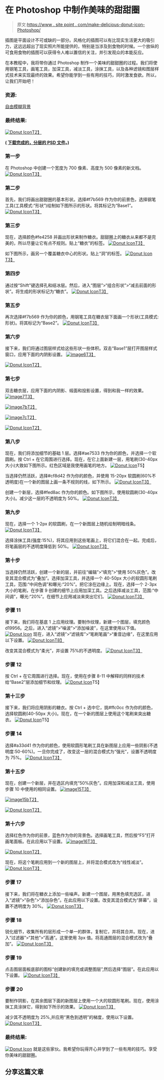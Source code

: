 # 在 Photoshop 中制作美味的甜甜圈

> 原文:[https://www . site point . com/make-delicious-donut-icon-Photoshop/](https://www.sitepoint.com/make-delicious-donut-icon-photoshop/)

插图是平面设计不可或缺的一部分。风格化的插图可以有比现实生活更大的吸引力，这远远超出了现实照片所能提供的，特别是当涉及到食物的时候。一个放纵的可食用食物的插图可以获得令人难以置信的关注，并引发观众的本能反应。

在本教程中，我将带你通过 Photoshop 制作一个美味的甜甜圈的过程。我们将使用钢笔工具，画笔工具，加深工具，减淡工具，涂抹工具，以及各种滤镜和图层样式技术来实现最终的效果。希望你能学到一些有用的技巧，同时激发食欲。所以，让我们开始吧！

### 资源:

[自由模糊背景](http://bit.ly/14PBcAi "Free Blurred Backgrounds")

### 最终结果:

[![Donut Icon ](../Images/872e0ce0d6ed56724c9fa2c1621b437b.png)T2】](https://www.sitepoint.com/wp-content/uploads/2013/09/Final-outcome.jpg)

**( [下载完成的，分层的 PSD 文件](https://www.dropbox.com/s/5nynwl87h3cr4oy/Donut%20Icon.zip)。)**

### 第一步

在 Photoshop 中创建一个宽度为 700 像素、高度为 500 像素的新文档。
[![Donut Icon ](../Images/86eb69ca0fc49317b8d6568cb3f9a5c8.png)T3】](https://www.sitepoint.com/wp-content/uploads/2013/09/image1.jpg)

### 第二步

首先，我们将画出甜甜圈的基本形状。选择#f7b569 作为你的前景色，选择钢笔工具(工具模式:“形状”)绘制如下图所示的形状。将其标记为“Base1”。
[![Donut Icon ](../Images/284359a25c21d42ca7af8f38ad2adeeb.png)T3】](https://www.sitepoint.com/wp-content/uploads/2013/09/image2.jpg)

### 第三步

现在，选择颜色#fe4258 并画出形状来制作糖衣。甜甜圈上的糖衣从来都不是完美的，所以尽量让它有点不规则。贴上“糖衣”的标签。
[![Donut Icon ](../Images/9169fa79ec75d6b6dea2a6bfaa2a6067.png)T3】](https://www.sitepoint.com/wp-content/uploads/2013/09/image3.jpg)

如下图所示，画另一个覆盖糖衣中心的形状。贴上“洞”的标签。
[![Donut Icon ](../Images/693af9f3192e0cb968eff905a3490878.png)T3】](https://www.sitepoint.com/wp-content/uploads/2013/09/image3b.jpg)

### 第四步

通过按“Shift”键选择孔和结冰层。然后，进入“图层”>“组合形状”>“减去前面的形状”。将生成的形状标记为“糖衣”。
[![Donut Icon ](../Images/49342f82c4424874c8a10ecc5739a11b.png)T3】](https://www.sitepoint.com/wp-content/uploads/2013/09/image4.jpg)

### 第五步

再次选择#f7b569 作为你的颜色，用钢笔工具在糖衣层下面画一个形状(工具模式:形状)。将其标记为“Base2”。
[![Donut Icon ](../Images/8d0ab95ebf1adabe0e0e253c5af3f9da.png)T3】](https://www.sitepoint.com/wp-content/uploads/2013/09/image5.jpg)

### 第六步

接下来，我们将通过图层样式给这些形状一些体积。双击“Base1”层打开图层样式窗口，应用下面的内阴影设置。
[![image6](../Images/1345c2e6130948d2132ec6eb1c7137f2.png)T3】](https://www.sitepoint.com/wp-content/uploads/2013/09/image6.jpg)

[![Donut Icon ](../Images/fb417757c2138527490382fd428d8b33.png)T2】](https://www.sitepoint.com/wp-content/uploads/2013/09/image6b.jpg)

### 第七步

双击糖衣层，应用下面的内阴影、缎面和投影设置，得到和我一样的效果。
[![image7](../Images/28c576a2fa26653bd00e8eac253c8417.png)T3】](https://www.sitepoint.com/wp-content/uploads/2013/09/image7.jpg)

[![image7b](../Images/bbbf79e7b84ac8641c04fad4a3d8020a.png)T2】](https://www.sitepoint.com/wp-content/uploads/2013/09/image7b.jpg)

[![image7c](../Images/e8ab56b808b65d913f66f4736e87e825.png)T2】](https://www.sitepoint.com/wp-content/uploads/2013/09/image7c.jpg)

[![Donut Icon ](../Images/4ce0098e1aa2cbede09b2dfa6d4b4f39.png)T2】](https://www.sitepoint.com/wp-content/uploads/2013/09/image7d.jpg)

### 第八步

现在，我们将添加细节的基础 1 层。选择#ae7533 作为你的颜色，并选择一个软圆刷。按 Ctrl + <click on="" the="" layer="">在它周围进行选择。现在，在它上面新建一层，用笔刷(30-40px 大小)大致如下图所示。红色区域是我使用画笔的地方。
[![Donut Icon ](../Images/14d1cf787e331b15fd60674ba4d05d20.png)](https://www.sitepoint.com/wp-content/uploads/2013/09/image8.jpg)T5】</click>

当选择仍然活跃，选择#cf8d42 作为你的颜色，并使用 15-20px 软圆刷(60%不透明度)在一个新的图层上画一条不规则的线，如下所示。
[![Donut Icon ](../Images/fb503e0c3911f8e06f24866a85efb868.png)T3】](https://www.sitepoint.com/wp-content/uploads/2013/09/image8b.jpg)

创建一个新层，选择#fed8ac 作为你的颜色。如下图所示，使用软圆刷(30-40px 大小)。减少这一层的不透明度为 50%。
[![Donut Icon ](../Images/67282e3edd9d6a801a1571e64f6f3cd6.png)T3】](https://www.sitepoint.com/wp-content/uploads/2013/09/image8c.jpg)

### 第九步

现在，选择一个 1-2px 的软圆刷，在一个新图层上随机绘制明暗线条。
[![Donut Icon ](../Images/3186b0677aa58b91e4c7fa6990ac9632.png)T3】](https://www.sitepoint.com/wp-content/uploads/2013/09/image9.jpg)

选择涂抹工具(强度:15%)，将其应用到这些笔画上，将它们混合在一起。完成后，将笔画层的不透明度降低到 50%。
[![Donut Icon ](../Images/48c4d0c331f385337074e7005b754188.png)T3】](https://www.sitepoint.com/wp-content/uploads/2013/09/image9b.jpg)

### 第十步

当选择仍然活跃，创建一个新的层，并前往“编辑”>“填充”>“使用 50%灰色”。改变其混合模式为“叠加”。选择加深工具，并选择一个 40-50px 大小的软圆形笔刷工具，范围:“中间色调”和曝光:“20%”。把它涂在边缘上。现在，选择一个 2-3px 大小的笔刷，在步骤 9 创建的细节上应用加深工具。之后选择减淡工具，范围:“中间调”，曝光:“20%”。在细节上应用减淡来突出它们。
[![Donut Icon ](../Images/68ccb24610d155e04ed476999a42805f.png)T3】](https://www.sitepoint.com/wp-content/uploads/2013/09/image10.jpg)

### 步骤 11

接下来，我们将在基底 1 上应用纹理。要制作纹理，新建一个图层，填充颜色 d19956。之后，进入“滤镜”>“噪波”>“添加噪波”，在这里使用以下值。
[![Donut Icon ](../Images/4367379259baba46c3dcc0a6f6033fbb.png)](https://www.sitepoint.com/wp-content/uploads/2013/09/image11.jpg) 
现在，进入“滤镜”>“滤镜库”>“笔刷笔画”>“重音边缘”，在这里应用以下设置。
[![Donut Icon ](../Images/52bcab48d4c9db6b15f62bbae300a3e9.png)T8】](https://www.sitepoint.com/wp-content/uploads/2013/09/image11b.jpg)

改变其混合模式为“柔光”，并设置 75%的不透明度。
[![Donut Icon ](../Images/8bda149a16cbca776bf92d67561ce517.png)T3】](https://www.sitepoint.com/wp-content/uploads/2013/09/image11c.jpg)

### 步骤 12

按 Ctrl + <click on="" the="" layer="">在它周围进行选择。现在，使用在步骤 8-11 中解释的同样的技术给“Base2”层添加细节和纹理。
[![Donut Icon ](../Images/25d8d9aaf963a099ccc5167ad48dac08.png)](https://www.sitepoint.com/wp-content/uploads/2013/09/image12.jpg)T5】</click>

### 第十三步

接下来，我们将应用阴影的糖衣。按 Ctrl + <click on="" icing="" layer="">选中它，挑#ffc0cc 作为你的颜色，选择软圆刷(40-50px 大小)。现在，在一个新的图层上使用这个笔刷来突出糖衣。
[![Donut Icon ](../Images/7cf2a35880da87ac467f6d5e699faf32.png)](https://www.sitepoint.com/wp-content/uploads/2013/09/image13.jpg)T5】</click>

### 步骤 14

选择#a33d41 作为你的颜色，使用软圆形笔刷工具在新图层上应用一些阴影(不透明度:50-60%)。一旦你完成了，改变这一层的混合模式为“强光”，设置不透明度为 75%。
[![Donut Icon ](../Images/b7d07cf5d0c5226f3cefdaf4652c41e1.png)T3】](https://www.sitepoint.com/wp-content/uploads/2013/09/image14.jpg)

### 第十五步

现在，创建一个新层，并在选区内填充“50%灰色”。应用加深和减淡工具，使用步骤 10 中使用的相同设置。
[![image15](../Images/3d03ba4d394bcb9b8b5b777edc6835fd.png)T3】](https://www.sitepoint.com/wp-content/uploads/2013/09/image15.jpg)

[![image15b](../Images/756306bc3b92cc3c1ccd4fd3e9ba7118.png)T2】](https://www.sitepoint.com/wp-content/uploads/2013/09/image15b.jpg)

[![Donut Icon ](../Images/c91ec092b681dab4405be943b99117bb.png)T2】](https://www.sitepoint.com/wp-content/uploads/2013/09/image15c.jpg)

### 第十六步

选择红色作为你的前景，蓝色作为你的背景色。选择画笔工具，然后按“F5”打开画笔面板。在此应用以下设置。
[![image16](../Images/d4f9667bce7248f4a36e7eedd57bff5c.png)T3】](https://www.sitepoint.com/wp-content/uploads/2013/09/image16.jpg)

[![Donut Icon ](../Images/27a2967f829f9f104320d6f465b3f3fb.png)T2】](https://www.sitepoint.com/wp-content/uploads/2013/09/image16b.jpg)

现在，将这个笔刷应用到一个新的图层上，并将混合模式改为“线性减淡”。
[![Donut Icon ](../Images/7eaa4a5d9a6a02efb38e449491503cb2.png)T3】](https://www.sitepoint.com/wp-content/uploads/2013/09/image16c.jpg)

### 步骤 17

接下来，我们将在糖衣上添加一些噪声。新建一个图层，用黑色填充选区，进入“滤镜”>“杂色”>“添加杂色”。在此应用以下设置。改变其混合模式为“屏幕”，设置不透明度为 30%。
[![Donut Icon ](../Images/4189b668ce6246a49a58ce8e73310aed.png)T3】](https://www.sitepoint.com/wp-content/uploads/2013/09/image17.jpg)

### 步骤 18

锐化细节，收集所有的层形成一个单一的群体，复制它，并将其合并。现在，进入“过滤器”>“其他”>“高通”。这里使用 3px 值。将高通图层的混合模式改为“叠加”。
[![Donut Icon ](../Images/0ad630dbec596fb3187fb7b4ea0cd59d.png)T3】](https://www.sitepoint.com/wp-content/uploads/2013/09/image18.jpg)

### 步骤 19

点击图层面板底部的图标“创建新的填充或调整图层”,然后选择“图层”。在此应用以下设置。
[![Donut Icon ](../Images/556e8ac021c9795d70b4223c0a264ede.png)T3】](https://www.sitepoint.com/wp-content/uploads/2013/09/image19.jpg)

### 步骤 20

要制作阴影，在其余图层下面的新图层上使用一个大的软圆形笔刷。现在，使用涂抹工具涂抹它，得到如下所示的效果。
[![Donut Icon ](../Images/f1cfd83f4daf810a425bc37516005cdb.png)T3】](https://www.sitepoint.com/wp-content/uploads/2013/09/image20.jpg)

减少其不透明度为 25%,并应用“黑色到透明”的梯度，使用以下设置。
[![Donut Icon ](../Images/aff58de5b55b44cbc9340f7525099957.png)T3】](https://www.sitepoint.com/wp-content/uploads/2013/09/image20b.jpg)

### 最终结果:

[![Donut Icon ](../Images/872e0ce0d6ed56724c9fa2c1621b437b.png)](https://www.sitepoint.com/wp-content/uploads/2013/09/Final-outcome.jpg) 
就是这些家伙。我希望你玩得开心并学到了一些有用的技巧。享受你美味的甜甜圈。

## 分享这篇文章